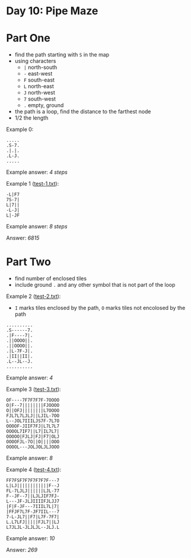 # Day 10: Pipe Maze

# Part One

- find the path starting with `S` in the map
- using characters
    - `|` north-south
    - `-` east-west
    - `F` south-east
    - `L` north-east
    - `J` north-west
    - `7` south-west
    - `.` empty, ground
- the path is a loop, find the distance to the farthest node
- 1/2 the length

Example 0:

```
.....
.S-7.
.|.|.
.L-J.
.....
```

Example answer: _4 steps_

Example 1 ([test-1.txt](test-1.txt)):

```
-L|F7
7S-7|
L|7||
-L-J|
L|-JF
```

Example answer: _8 steps_

Answer: _6815_

# Part Two

- find number of enclosed tiles
- include ground `.` and any other symbol that is not part of the loop

Example 2 ([test-2.txt](test-2.txt)):

- `I` marks tiles enclosed by the path, `O` marks tiles not encolosed by the path

```
..........
.S------7.
.|F----7|.
.||OOOO||.
.||OOOO||.
.|L-7F-J|.
.|II||II|.
.L--JL--J.
..........
```

Example answer: _4_

Example 3 ([test-3.txt](test-3.txt)):

```
OF----7F7F7F7F-7OOOO
O|F--7||||||||FJOOOO
O||OFJ||||||||L7OOOO
FJL7L7LJLJ||LJIL-7OO
L--JOL7IIILJS7F-7L7O
OOOOF-JIIF7FJ|L7L7L7
OOOOL7IF7||L7|IL7L7|
OOOOO|FJLJ|FJ|F7|OLJ
OOOOFJL-7O||O||||OOO
OOOOL---JOLJOLJLJOOO
```

Example answer: _8_

Example 4 ([test-4.txt](test-4.txt)):

```
FF7FSF7F7F7F7F7F---7
L|LJ||||||||||||F--J
FL-7LJLJ||||||LJL-77
F--JF--7||LJLJIF7FJ-
L---JF-JLJIIIIFJLJJ7
|F|F-JF---7IIIL7L|7|
|FFJF7L7F-JF7IIL---7
7-L-JL7||F7|L7F-7F7|
L.L7LFJ|||||FJL7||LJ
L7JLJL-JLJLJL--JLJ.L
```

Example answer: _10_

Answer: _269_